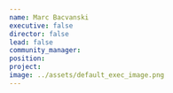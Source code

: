 ```yaml
---
name: Marc Bacvanski
executive: false
director: false
lead: false
community_manager: 
position:  
project:  
image: ../assets/default_exec_image.png
---
```

